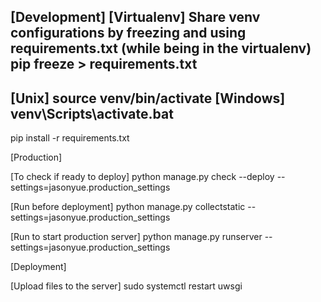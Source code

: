 [Development]
[Virtualenv]
Share venv configurations by freezing and using requirements.txt (while being in the virtualenv)
pip freeze > requirements.txt
--------------------------
[Unix]
source venv/bin/activate
[Windows]
venv\Scripts\activate.bat
--------------------------
pip install -r requirements.txt

[Production]

[To check if ready to deploy]
python manage.py check --deploy --settings=jasonyue.production_settings

[Run before deployment]
python manage.py collectstatic --settings=jasonyue.production_settings

[Run to start production server]
python manage.py runserver --settings=jasonyue.production_settings

[Deployment]

[Upload files to the server]
sudo systemctl restart uwsgi